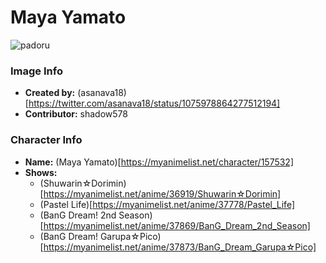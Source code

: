 # Maya Yamato

![padoru](https://raw.githubusercontent.com/shadow578/Padoru-Padoru/master/Padoru/bang-dream/bang-dream-maya-yamato.png "Maya Yamato")

### Image Info
* **Created by:**    (asanava18)[https://twitter.com/asanava18/status/1075978864277512194]
* **Contributor:**   shadow578

### Character Info
* **Name:**   (Maya Yamato)[https://myanimelist.net/character/157532]
* **Shows:**
  * (Shuwarin☆Dorimin)[https://myanimelist.net/anime/36919/Shuwarin☆Dorimin]
  * (Pastel Life)[https://myanimelist.net/anime/37778/Pastel_Life]
  * (BanG Dream! 2nd Season)[https://myanimelist.net/anime/37869/BanG_Dream_2nd_Season]
  * (BanG Dream! Garupa☆Pico)[https://myanimelist.net/anime/37873/BanG_Dream_Garupa☆Pico]
